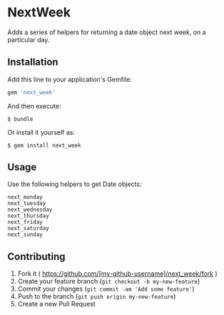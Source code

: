 # NextWeek

Adds a series of helpers for returning a date object next week, on a particular day.

## Installation

Add this line to your application's Gemfile:

```ruby
gem 'next_week'
```

And then execute:

    $ bundle

Or install it yourself as:

    $ gem install next_week

## Usage

Use the following helpers to get Date objects:

```
next_monday
next_tuesday
next_wednesday
next_thursday
next_friday
next_saturday
next_sunday
```

## Contributing

1. Fork it ( https://github.com/[my-github-username]/next_week/fork )
2. Create your feature branch (`git checkout -b my-new-feature`)
3. Commit your changes (`git commit -am 'Add some feature'`)
4. Push to the branch (`git push origin my-new-feature`)
5. Create a new Pull Request
